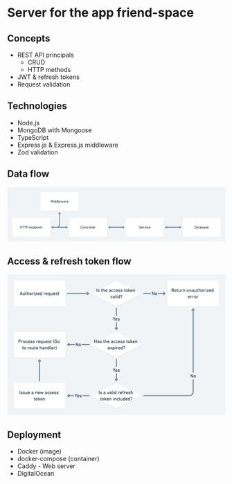 # Server for the app friend-space

## Concepts

* REST API principals
  * CRUD
  * HTTP methods
* JWT & refresh tokens
* Request validation

## Technologies

* Node.js
* MongoDB with Mongoose
* TypeScript
* Express.js & Express.js middleware
* Zod validation

## Data flow

![data flow digram](./digrams/data-flow.png)

## Access & refresh token flow

![auth flow with token](./digrams/refresh-token-flow.png)

## Deployment

* Docker (image)
* docker-compose (container)
* Caddy - Web server
* DigitalOcean
